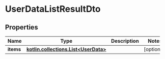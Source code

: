 
# UserDataListResultDto

## Properties
Name | Type | Description | Notes
------------ | ------------- | ------------- | -------------
**items** | [**kotlin.collections.List&lt;UserData&gt;**](UserData.md) |  |  [optional]




